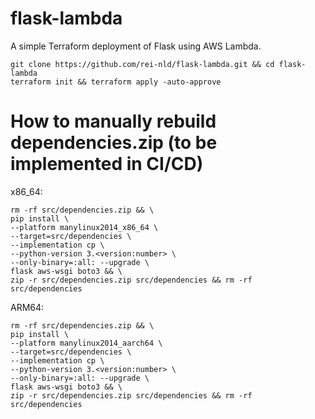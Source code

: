 # flask-lambda

A simple Terraform deployment of Flask using AWS Lambda.
```
git clone https://github.com/rei-nld/flask-lambda.git && cd flask-lambda
terraform init && terraform apply -auto-approve
```

# How to manually rebuild dependencies.zip (to be implemented in CI/CD)

x86_64:
```
rm -rf src/dependencies.zip && \
pip install \
--platform manylinux2014_x86_64 \
--target=src/dependencies \
--implementation cp \
--python-version 3.<version:number> \
--only-binary=:all: --upgrade \
flask aws-wsgi boto3 && \
zip -r src/dependencies.zip src/dependencies && rm -rf src/dependencies
```

ARM64:
```
rm -rf src/dependencies.zip && \
pip install \
--platform manylinux2014_aarch64 \
--target=src/dependencies \
--implementation cp \
--python-version 3.<version:number> \
--only-binary=:all: --upgrade \
flask aws-wsgi boto3 && \
zip -r src/dependencies.zip src/dependencies && rm -rf src/dependencies
```
